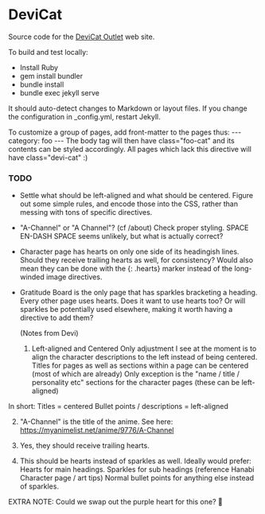 # DeviCat

Source code for the [DeviCat Outlet](http://devicatoutlet.com/) web site.

To build and test locally:

* Install Ruby
* gem install bundler
* bundle install
* bundle exec jekyll serve

It should auto-detect changes to Markdown or layout files. If you change the
configuration in _config.yml, restart Jekyll.

To customize a group of pages, add front-matter to the pages thus:
    ---
    category: foo
    ---
The body tag will then have class="foo-cat" and its contents can be styled
accordingly. All pages which lack this directive will have class="devi-cat" :)

### TODO

* Settle what should be left-aligned and what should be centered. Figure out some
  simple rules, and encode those into the CSS, rather than messing with tons of
  specific directives.
* "A-Channel" or "A Channel"? (cf /about) Check proper styling. SPACE EN-DASH SPACE
  seems unlikely, but what is actually correct?
* Character page has hearts on only one side of its headingish lines. Should they
  receive trailing hearts as well, for consistency? Would also mean they can be
  done with the {: .hearts} marker instead of the long-winded image directives.
* Gratitude Board is the only page that has sparkles bracketing a heading. Every
  other page uses hearts. Does it want to use hearts too? Or will sparkles be
  potentially used elsewhere, making it worth having a directive to add them?

  (Notes from Devi)
  1) Left-aligned and Centered
Only adjustment I see at the moment is to align the character descriptions to the left instead of being centered. 
Titles for pages as well as sections within a page can be centered (most of which are already) Only exception
is the "name / title / personality etc" sections for the character pages (these can be left-aligned)

In short:
Titles = centered
Bullet points / descriptions = left-aligned

 2) "A-Channel" is the title of the anime. See here: https://myanimelist.net/anime/9776/A-Channel

 3) Yes, they should receive trailing hearts.

 4) This should be hearts instead of sparkles as well.
 Ideally would prefer:
 Hearts for main headings.
 Sparkles for sub headings (reference Hanabi Character page / art tips)
 Normal bullet points for anything else instead of sparkles.

 EXTRA NOTE:
 Could we swap out the purple heart for this one? 💙